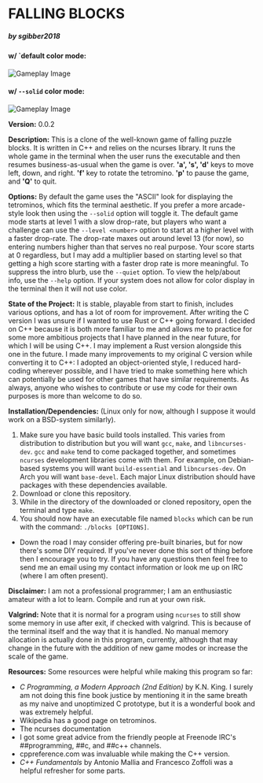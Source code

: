 # FALLING BLOCKS 
##### by sgibber2018

#### w/ `default color mode:
![Gameplay Image](images/ascii.png)

#### w/ `--solid` color mode:
![Gameplay Image](images/solid.png)

**Version:** 0.0.2

**Description:** This is a clone of the well-known game of falling puzzle blocks. It is written in C++ and relies on the ncurses library. It runs the whole game in the terminal when the user runs the executable and then resumes business-as-usual when the game is over. **'a', 's', 'd'** keys to move left, down, and right. **'f'** key to rotate the tetromino. **'p'** to pause the game, and **'Q'** to quit.  

**Options:** By default the game uses the "ASCII" look for displaying the tetrominos, which fits the terminal aesthetic. If you prefer a more arcade-style look then using the `--solid` option will toggle it. The default game mode starts at level 1 with a slow drop-rate, but players who want a challenge can use the `--level <number>` option to start at a higher level with a faster drop-rate. The drop-rate maxes out around level 13 (for now), so entering numbers higher than that serves no real purpose. Your score starts at 0 regardless, but I may add a multiplier based on starting level so that getting a high score starting with a faster drop rate is more meaningful. To suppress the intro blurb, use the `--quiet` option. To view the help/about info, use the `--help` option. If your system does not allow for color display in the terminal then it will not use color.

**State of the Project:** It is stable, playable from start to finish, includes various options, and has a lot of room for improvement. After writing the C version I was unsure if I wanted to use Rust or C++ going forward. I decided on C++ because it is both more familiar to me and allows me to practice for some more ambitious projects that I have planned in the near future, for which I will be using C++. I may implement a Rust version alongside this one in the future. I made many improvements to my original C version while converting it to C++: I adopted an object-oriented style, I reduced hard-coding wherever possible, and I have tried to make something here which can potentially be used for other games that have similar requirements. As always, anyone who wishes to contribute or use my code for their own purposes is more than welcome to do so.

**Installation/Dependencies:** (Linux only for now, although I suppose it would work on a BSD-system similarly).
1. Make sure you have basic build tools installed. This varies from distribution to distribution but you will want `gcc`, `make`, and `libncurses-dev`. `gcc` and `make` tend to come packaged together, and sometimes `ncurses` development libraries come with them. For example, on Debian-based systems you will want `build-essential` and `libncurses-dev`. On Arch you will want `base-devel`. Each major Linux distribution should have packages with these dependencies available.
2. Download or clone this repository. 
3. While in the directory of the downloaded or cloned repository, open the terminal and type `make`. 
4. You should now have an executable file named `blocks` which can be run with the command: `./blocks [OPTIONS]`.
- Down the road I may consider offering pre-built binaries, but for now there's some DIY required. If you've never done this sort of thing before then I encourage you to try. If you have any questions then feel free to send me an email using my contact information or look me up on IRC (where I am often present). 

**Disclaimer:** I am not a professional programmer; I am an enthusiastic amateur with a lot to learn. Compile and run at your own risk. 

**Valgrind:** Note that it is normal for a program using `ncurses` to still show some memory in use after exit, if checked with valgrind. This is because of the terminal itself and the way that it is handled. No manual memory allocation is actually done in this program, currently, although that may change in the future with the addition of new game modes or increase the scale of the game.

**Resources:** Some resources were helpful while making this program so far:
- *C Programming, a Modern Approach (2nd Edition)* by K.N. King. I surely am not doing this fine book justice by mentioning it in the same breath as my naive and unoptimized C prototype, but it is a wonderful book and was extremely helpful.
- Wikipedia has a good page on tetrominos.
- The ncurses documentation
- I got some great advice from the friendly people at Freenode IRC's ##programming, ##c, and ##c++ channels.
- cppreference.com was invaluable while making the C++ version.
- *C++ Fundamentals* by Antonio Mallia and Francesco Zoffoli was a helpful refresher for some parts.

